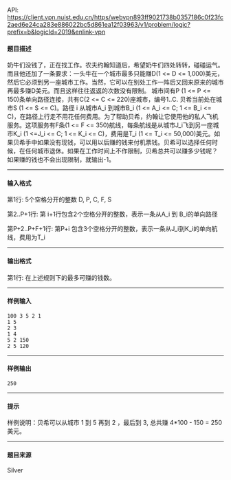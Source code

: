 API: https://client.vpn.nuist.edu.cn/https/webvpn893ff9021738b0357186c0f23fc2aed6e24ca283e886022bc5d861ea12f03963/v1/problem/logic?prefix=b&logicId=2019&enlink-vpn

#### 题目描述

奶牛们没钱了，正在找工作。农夫约翰知道后，希望奶牛们四处转转，碰碰运气。而且他还加了一条要求：一头牛在一个城市最多只能赚D(1 <= D <= 1,000)美元，然后它必须到另一座城市工作。当然，它可以在别处工作一阵后又回来原来的城市再最多赚D美元。而且这样往往返返的次数没有限制。 城市间有P (1 <= P <= 150)条单向路径连接，共有C(2 <= C <= 220)座城市，编号1..C. 贝希当前处在城市S (1 <= S <= C)。路径 i 从城市A\_i 到城市B\_i (1 <= A\_i <= C; 1 <= B\_i <= C)，在路径上行走不用花任何费用。为了帮助贝希，约翰让它使用他的私人飞机服务。这项服务有F条(1 <= F <= 350)航线，每条航线是从城市J\_i飞到另一座城市K\_i (1 <=J\_i <= C; 1 <= K\_i <= C)，费用是T\_i (1 <= T\_i <= 50,000)美元。如果贝希手中如果没有现钱，可以用以后赚的钱来付机票钱。贝希可以选择任何时候，在任何城市退休。如果在工作时间上不作限制，贝希总共可以赚多少钱呢？ 如果赚的钱也不会出现限制，就输出-1。

---

#### 输入格式

第1行: 5个空格分开的整数 D, P, C, F, S

第2..P+1行: 第 i+1行包含2个空格分开的整数，表示一条从A\_i 到 B\_i的单向路径

第P+2..P+F+1行: 第P+i 包含3个空格分开的整数，表示一条从J\_i到K\_i的单向航线，费用为T\_i

---

#### 输出格式

第1行: 在上述规则下的最多可赚的钱数。

---

#### 样例输入
```
100 3 5 2 1
1 5
2 3
1 4
5 2 150
2 5 120

```

---

#### 样例输出
```
250

```

---

#### 提示

样例说明：贝希可以从城市 1 到 5 再到 2 ，最后到 3, 总共赚 4\*100 - 150 = 250 美元。

---

#### 题目来源

Silver